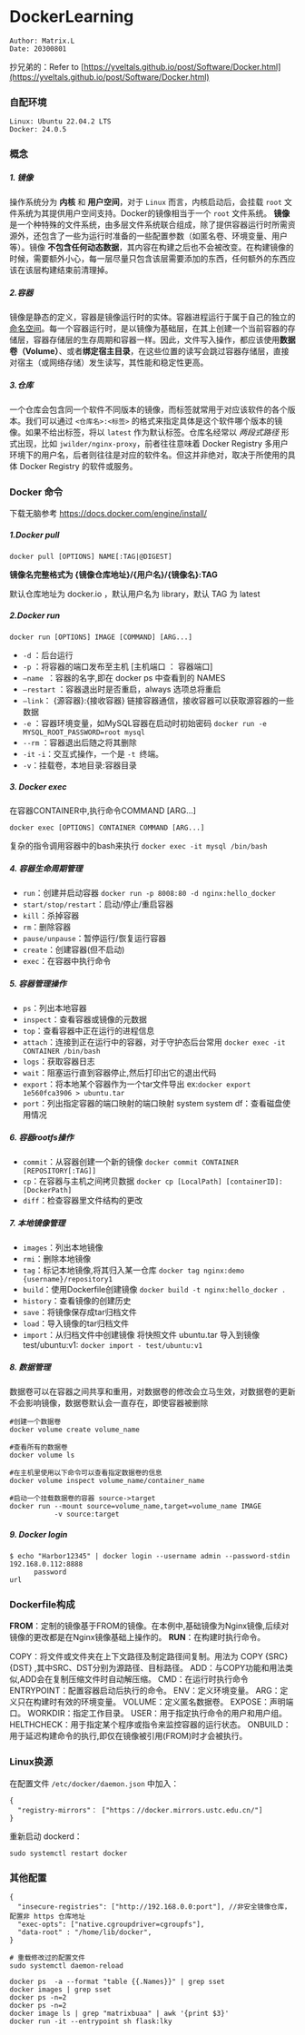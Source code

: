 # DockerLearning

```
Author: Matrix.L
Date: 20300801
```

抄兄弟的：Refer to [https://yveltals.github.io/post/Software/Docker.html](https://yveltals.github.io/post/Software/Docker.html)

### 自配环境

```shell
Linux: Ubuntu 22.04.2 LTS
Docker: 24.0.5
```

### 概念

##### 1. 镜像

操作系统分为 **内核** 和 **用户空间**，对于 `Linux` 而言，内核启动后，会挂载 `root` 文件系统为其提供用户空间支持。Docker的镜像相当于一个 `root` 文件系统。 **镜像** 是一个种特殊的文件系统，由多层文件系统联合组成，除了提供容器运行时所需资源外，还包含了一些为运行时准备的一些配置参数（如匿名卷、环境变量、用户等）。镜像 **不包含任何动态数据**，其内容在构建之后也不会被改变。在构建镜像的时候，需要额外小心，每一层尽量只包含该层需要添加的东西，任何额外的东西应该在该层构建结束前清理掉。

##### 2.容器

镜像是静态的定义，容器是镜像运行时的实体。容器进程运行于属于自己的独立的 [命名空间](https://en.wikipedia.org/wiki/Linux_namespaces)。每一个容器运行时，是以镜像为基础层，在其上创建一个当前容器的存储层，容器存储层的生存周期和容器一样。因此，文件写入操作，都应该使用**数据卷（Volume）**、或者**绑定宿主目录**，在这些位置的读写会跳过容器存储层，直接对宿主（或网络存储）发生读写，其性能和稳定性更高。

##### 3.仓库

一个仓库会包含同一个软件不同版本的镜像，而标签就常用于对应该软件的各个版本。我们可以通过 `<仓库名>:<标签>` 的格式来指定具体是这个软件哪个版本的镜像。如果不给出标签，将以 `latest` 作为默认标签。仓库名经常以 *两段式路径* 形式出现，比如 `jwilder/nginx-proxy`，前者往往意味着 Docker Registry 多用户环境下的用户名，后者则往往是对应的软件名。但这并非绝对，取决于所使用的具体 Docker Registry 的软件或服务。

### Docker 命令

下载无脑参考 https://docs.docker.com/engine/install/

##### 1.Docker pull

```shell
docker pull [OPTIONS] NAME[:TAG|@DIGEST]
```
**镜像名完整格式为 {镜像仓库地址}/{用户名}/{镜像名}:TAG**

默认仓库地址为 docker.io ，默认用户名为 library，默认 TAG 为 latest

##### 2.Docker run

```shell
docker run [OPTIONS] IMAGE [COMMAND] [ARG...]
```

- `-d` ：后台运行
- `-p` ：将容器的端口发布至主机 [主机端口 ： 容器端口]
- `–name `：容器的名字,即在 docker ps 中查看到的 NAMES
- `–restart` ：容器退出时是否重启，always 选项总将重启
- `–link`： {源容器}:{接收容器} 链接容器通信，接收容器可以获取源容器的一些数据
- `-e` ：容器环境变量，如MySQL容器在启动时初始密码 `docker run -e MYSQL_ROOT_PASSWORD=root mysql`
- `--rm` ：容器退出后随之将其删除
- `-it`  `-i`：交互式操作，一个是 `-t `终端。
- `-v`：挂载卷，本地目录:容器目录

##### 3. Docker exec

在容器CONTAINER中,执行命令COMMAND [ARG…]

```
docker exec [OPTIONS] CONTAINER COMMAND [ARG...]
```

复杂的指令调用容器中的bash来执行 `docker exec -it mysql /bin/bash`

##### 4. 容器生命周期管理

- `run`：创建并启动容器 `docker run -p 8008:80 -d nginx:hello_docker`
- `start/stop/restart`：启动/停止/重启容器
- `kill`：杀掉容器
- `rm`：删除容器
- `pause/unpause`：暂停运行/恢复运行容器
- `create`：创建容器(但不启动)
- `exec`：在容器中执行命令

##### 5. 容器管理操作

- `ps`：列出本地容器
- `inspect`：查看容器或镜像的元数据
- `top`：查看容器中正在运行的进程信息
- `attach`：连接到正在运行中的容器，对于守护态后台常用 `docker exec -it CONTAINER /bin/bash`
- `logs`：获取容器日志
- `wait`：阻塞运行直到容器停止,然后打印出它的退出代码
- `export`：将本地某个容器作为一个tar文件导出 ex:`docker export 1e560fca3906 > ubuntu.tar`
- `port`：列出指定容器的端口映射的端口映射 system system df：查看磁盘使用情况

##### 6. 容器rootfs操作

- `commit`：从容器创建一个新的镜像 `docker commit CONTAINER [REPOSITORY[:TAG]]`
- `cp`：在容器与主机之间拷贝数据 `docker cp [LocalPath] [containerID]:[DockerPath]`
- `diff`：检查容器里文件结构的更改

##### 7. 本地镜像管理

- `images`：列出本地镜像
- `rmi`：删除本地镜像
- `tag`：标记本地镜像,将其归入某一仓库 `docker tag nginx:demo {username}/repository1`
- `build`：使用Dockerfile创建镜像 `docker build -t nginx:hello_docker .`
- `history`：查看镜像的创建历史
- `save`：将镜像保存成tar归档文件
- `load`：导入镜像的tar归档文件
- `import`：从归档文件中创建镜像
  将快照文件 ubuntu.tar 导入到镜像 test/ubuntu:v1: `docker import - test/ubuntu:v1`

##### 8. 数据管理

数据卷可以在容器之间共享和重用，对数据卷的修改会立马生效，对数据卷的更新不会影响镜像，数据卷默认会一直存在，即使容器被删除

```shell
#创建一个数据卷
docker volume create volume_name
```

```shell
#查看所有的数据卷
docker volume ls
```

```
#在主机里使用以下命令可以查看指定数据卷的信息
docker volume inspect volume_name/container_name
```

```
#启动一个挂载数据卷的容器 source->target
docker run --mount source=volume_name,target=volume_name IMAGE
           -v source:target
```

##### 9. Docker login

```shell
$ echo "Harbor12345" | docker login --username admin --password-stdin 192.168.0.112:8888
      password                                                       url
```



### Dockerfile构成

**FROM**：定制的镜像基于FROM的镜像。在本例中,基础镜像为Nginx镜像,后续对镜像的更改都是在Nginx镜像基础上操作的。
**RUN**：在构建时执行命令。

COPY：将文件或文件夹在上下文路径及制定路径间复制。用法为 COPY {SRC} {DST} ,其中SRC、DST分别为源路径、目标路径。
ADD：与COPY功能和用法类似,ADD会在复制压缩文件时自动解压缩。
CMD：在运行时执行命令
ENTRYPOINT：配置容器启动后执行的命令。
ENV：定义环境变量。
ARG：定义只在构建时有效的环境变量。
VOLUME：定义匿名数据卷。
EXPOSE：声明端口。
WORKDIR：指定工作目录。
USER：用于指定执行命令的用户和用户组。
HELTHCHECK：用于指定某个程序或指令来监控容器的运行状态。
ONBUILD：用于延迟构建命令的执行,即仅在镜像被引用(FROM)时才会被执行。

### Linux换源

在配置文件 `/etc/docker/daemon.json` 中加入：

```
{
  "registry-mirrors"： ["https：//docker.mirrors.ustc.edu.cn/"]
}
```

重新启动 dockerd：

```shell
sudo systemctl restart docker
```

### 其他配置
```
{
  "insecure-registries": ["http://192.168.0.0:port"], //非安全镜像仓库，配置非 https 仓库地址 
  "exec-opts": ["native.cgroupdriver=cgroupfs"],
  "data-root" : "/home/lib/docker",
}
```

```shell
# 重载修改过的配置文件 
sudo systemctl daemon-reload 
```

```
docker ps  -a --format "table {{.Names}}" | grep sset
docker images | grep sset
docker ps -n=2
docker ps -n=2
docker image ls | grep "matrixbuaa" | awk '{print $3}'
docker run -it --entrypoint sh flask:lky
```

